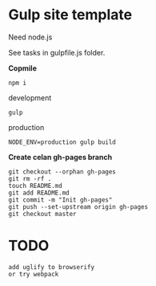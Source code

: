 Gulp site template
==

Need node.js

See tasks in gulpfile.js folder.

**Copmile**

    npm i

  development

    gulp

  production

    NODE_ENV=production gulp build

**Create celan gh-pages branch**

    git checkout --orphan gh-pages
    git rm -rf .
    touch README.md
    git add README.md
    git commit -m "Init gh-pages"
    git push --set-upstream origin gh-pages
    git checkout master

TODO
==

    add uglify to browserify
    or try webpack
